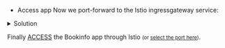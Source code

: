 * Access app
Now we port-forward to the Istio ingressgateway service:
<details>
  <summary>Solution</summary>
    <pre><code> 
    kubectl port-forward -n istio-system --address 0.0.0.0 service/istio-ingressgateway 1234:80
    </code></pre>
</details>

Finally [ACCESS]({{TRAFFIC_HOST1_1234}}/productpage) the Bookinfo app through Istio <small>(or [select the port here]({{TRAFFIC_SELECTOR}}))</small>.